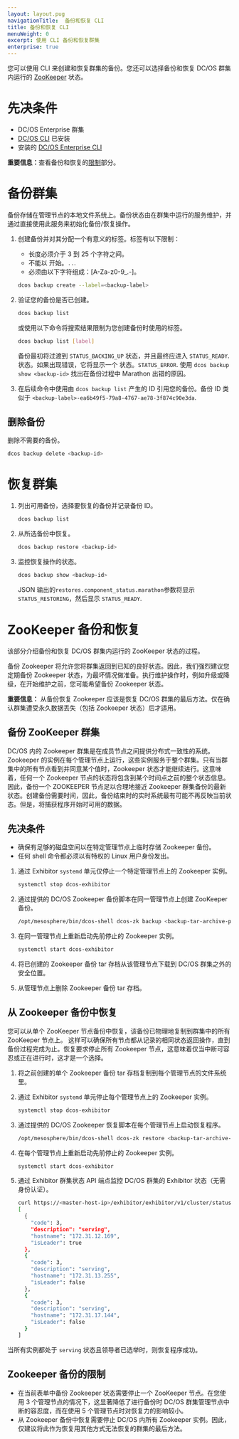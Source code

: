 ```yaml
---
layout: layout.pug
navigationTitle:  备份和恢复 CLI
title: 备份和恢复 CLI
menuWeight: 0
excerpt: 使用 CLI 备份和恢复群集
enterprise: true
---
```

您可以使用 CLI 来创建和恢复群集的备份。您还可以选择备份和恢复 DC/OS 群集内运行的 [ZooKeeper](#zookeeper) 状态。


# 先决条件
- DC/OS Enterprise 群集
- [DC/OS CLI](/mesosphere/dcos/cn/2.0/cli/install/) 已安装
- 安装的 [DC/OS Enterprise CLI](/mesosphere/dcos/cn/2.0/cli/enterprise-cli/)

<p class="message--important"><strong>重要信息：</strong>查看备份和恢复的<a href="/mesosphere/dcos/latest/administering-clusters/backup-and-restore/#limitations">限制</a>部分。</p>

# 备份群集

备份存储在管理节点的本地文件系统上。备份状态由在群集中运行的服务维护，并通过直接使用此服务来初始化备份/恢复操作。

1. 创建备份并对其分配一个有意义的标签。标签有以下限制：
   - 长度必须介于 3 到 25 个字符之间。
   - 不能以 开始。`..`.
   - 必须由以下字符组成：[A-Za-z0-9_.-]。

   ```bash
   dcos backup create --label=<backup-label>
   ```

1. 验证您的备份是否已创建。

   ```bash
   dcos backup list
   ```

   或使用以下命令将搜索结果限制为您创建备份时使用的标签。

   ```bash
   dcos backup list [label]
   ```

   备份最初将过渡到 `STATUS_BACKING_UP` 状态，并且最终应进入 `STATUS_READY`.状态。如果出现错误，它将显示一个 状态。`STATUS_ERROR`. 使用 `dcos backup show <backup-id>` 找出在备份过程中 Marathon 出错的原因。

1. 在后续命令中使用由 `dcos backup list` 产生的 ID 引用您的备份。备份 ID 类似于 `<backup-label>-ea6b49f5-79a8-4767-ae78-3f874c90e3da`.

## 删除备份

删除不需要的备份。

   ```bash
   dcos backup delete <backup-id>
   ```

# 恢复群集

1. 列出可用备份，选择要恢复的备份并记录备份 ID。

   ```bash
   dcos backup list
   ```

1. 从所选备份中恢复。

   ```bash
   dcos backup restore <backup-id>
   ```

1. 监控恢复操作的状态。

   ```bash
   dcos backup show <backup-id>
   ```

   JSON 输出的`restores.component_status.marathon`参数将显示 `STATUS_RESTORING`，然后显示 `STATUS_READY`.

<a name="zookeeper"></a>

# ZooKeeper 备份和恢复

该部分介绍备份和恢复 DC/OS 群集内运行的 ZooKeeper 状态的过程。

备份 Zookeeper 将允许您将群集返回到已知的良好状态。因此，我们强烈建议您定期备份 Zookeeper 状态，为最坏情况做准备。执行维护操作时，例如升级或降级，在开始维护之前，您可能希望备份 Zookeeper 状态。

<p class="message--important"><strong>重要信息：</strong>
从备份恢复 Zookeeper 应该是恢复 DC/OS 群集的最后方法。仅在确认群集遭受永久数据丢失（包括 Zookeeper 状态）后才适用。
</p>


## 备份 ZooKeeper 群集

DC/OS 内的 Zookeeper 群集是在成员节点之间提供分布式一致性的系统。Zookeeper 的实例在每个管理节点上运行，这些实例服务于整个群集。只有当群集中的所有节点看到并同意某个值时，Zookeeper 状态才能继续进行。这意味着，任何一个 Zookeeper 节点的状态将包含到某个时间点之前的整个状态信息。因此，备份一个 ZOOKEEPER 节点足以合理地接近 Zookeeper 群集备份的最新状态。创建备份需要时间，因此，备份结束时的实时系统最有可能不再反映当前状态。但是，将捕获程序开始时可用的数据。

## 先决条件

* 确保有足够的磁盘空间以在特定管理节点上临时存储 Zookeeper 备份。
* 任何 shell 命令都必须以有特权的 Linux 用户身份发出。

1. 通过 Exhibitor `systemd` 单元仅停止一个特定管理节点上的 Zookeeper 实例。

    ```bash
    systemctl stop dcos-exhibitor
    ```

1. 通过提供的 DC/OS Zookeeper 备份脚本在同一管理节点上创建 ZooKeeper 备份。

    ```bash
    /opt/mesosphere/bin/dcos-shell dcos-zk backup <backup-tar-archive-path> -v
    ```

1. 在同一管理节点上重新启动先前停止的 Zookeeper 实例。

    ```bash
    systemctl start dcos-exhibitor
    ```

1. 将已创建的 Zookeeper 备份 tar 存档从该管理节点下载到 DC/OS 群集之外的安全位置。

1. 从管理节点上删除 Zookeeper 备份 tar 存档。

## 从 Zookeeper 备份中恢复

您可以从单个 ZooKeeper 节点备份中恢复，该备份已物理地复制到群集中的所有 ZooKeeper 节点上。
这样可以确保所有节点都从记录的相同状态返回操作，直到备份过程完成为止。恢复要求停止所有 Zookeeper 节点，这意味着仅当中断可容忍或正在进行时，这才是一个选择。

1. 将之前创建的单个 Zookeeper 备份 tar 存档复制到每个管理节点的文件系统里。

1. 通过 Exhibitor `systemd` 单元停止每个管理节点上的 Zookeeper 实例。

    ```bash
    systemctl stop dcos-exhibitor
    ```

1. 通过提供的 DC/OS Zookeeper 恢复脚本在每个管理节点上启动恢复程序。

    ```bash
    /opt/mesosphere/bin/dcos-shell dcos-zk restore <backup-tar-archive-path> -v
    ```

1. 在每个管理节点上重新启动先前停止的 Zookeeper 实例。

    ```bash
    systemctl start dcos-exhibitor
    ```

1. 通过 Exhibitor 群集状态 API 端点监控 DC/OS 群集的 Exhibitor 状态（无需身份认证）。

    ```bash
    curl https://<master-host-ip>/exhibitor/exhibitor/v1/cluster/status
    [
      {
        "code": 3,
        "description": "serving",
        "hostname": "172.31.12.169",
        "isLeader": true
      },
      {
        "code": 3,
        "description": "serving",
        "hostname": "172.31.13.255",
        "isLeader": false
      },
      {
        "code": 3,
        "description": "serving",
        "hostname": "172.31.17.144",
        "isLeader": false
      }
    ]
    ```

当所有实例都处于 `serving` 状态且领导者已选举时，则恢复程序成功。


## Zookeeper 备份的限制
- 在当前表单中备份 Zookeeper 状态需要停止一个 ZooKeeper 节点。在您使用 3 个管理节点的情况下，这显著降低了进行备份时 DC/OS 群集管理节点中断的容忍度，而在使用 5 个管理节点时对恢复力的影响较小。
- 从 Zookeeper 备份中恢复需要停止 DC/OS 内所有 Zookeeper 实例。因此，仅建议将此作为恢复用其他方式无法恢复的群集的最后方法。
